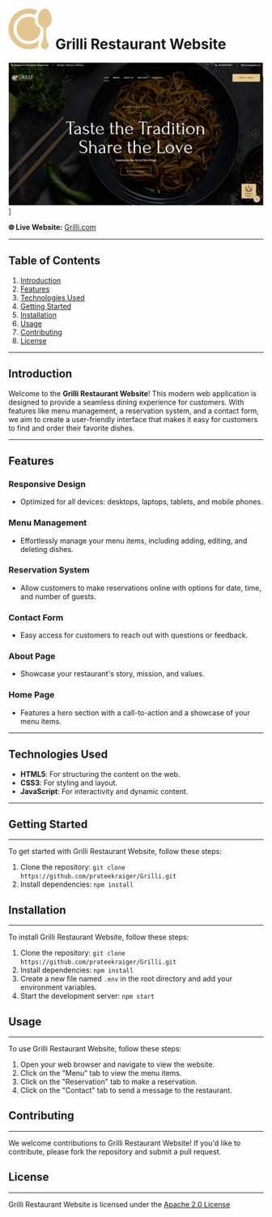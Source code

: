 # [![Grilli Logo](favicon.svg)](https://grillirestaurant.com) Grilli Restaurant Website

![](preview.png)]

**🌐 Live Website:** [Grilli.com](https://prateekraiger.github.io/Grilli/)

---

##  Table of Contents

1. [Introduction](#introduction)
2. [Features](#features)
3. [Technologies Used](#technologies-used)
4. [Getting Started](#getting-started)
5. [Installation](#installation)
6. [Usage](#usage)
7. [Contributing](#contributing)
8. [License](#license)

---

##  Introduction

Welcome to the **Grilli Restaurant Website**! This modern web application is designed to provide a seamless dining experience for customers. With features like menu management, a reservation system, and a contact form, we aim to create a user-friendly interface that makes it easy for customers to find and order their favorite dishes.

---

##  Features

### Responsive Design
- Optimized for all devices: desktops, laptops, tablets, and mobile phones.

###  Menu Management
- Effortlessly manage your menu items, including adding, editing, and deleting dishes.

###  Reservation System
- Allow customers to make reservations online with options for date, time, and number of guests.

###  Contact Form
- Easy access for customers to reach out with questions or feedback.

###  About Page
- Showcase your restaurant's story, mission, and values.

###  Home Page
- Features a hero section with a call-to-action and a showcase of your menu items.

---

##  Technologies Used

- **HTML5**: For structuring the content on the web.
- **CSS3**: For styling and layout.
- **JavaScript**: For interactivity and dynamic content.

---

##  Getting Started

------------------

To get started with Grilli Restaurant Website, follow these steps:

1. Clone the repository: `git clone https://github.com/prateekraiger/Grilli.git`
2. Install dependencies: `npm install`

##  Installation
--------------- 

To install Grilli Restaurant Website, follow these steps:

1. Clone the repository: `git clone https://github.com/prateekraiger/Grilli.git`
2. Install dependencies: `npm install`
3. Create a new file named `.env` in the root directory and add your environment variables.
4. Start the development server: `npm start`

##  Usage
--------

To use Grilli Restaurant Website, follow these steps:

1. Open your web browser and navigate to view the website.
2. Click on the "Menu" tab to view the menu items.
3. Click on the "Reservation" tab to make a reservation.
4. Click on the "Contact" tab to send a message to the restaurant.

## Contributing
--------------

We welcome contributions to Grilli Restaurant Website! If you'd like to contribute, please fork the repository and submit a pull request.

##  License
----------

Grilli Restaurant Website is licensed under the [Apache 2.0 License](https://www.apache.org/licenses/LICENSE-2.0.txt)

